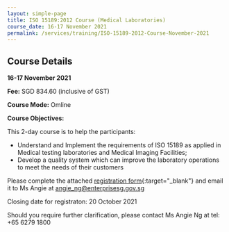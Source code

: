 ```yaml
---
layout: simple-page
title: ISO 15189:2012 Course (Medical Laboratories)
course_date: 16-17 November 2021
permalink: /services/training/ISO-15189-2012-Course-November-2021
---
```


## Course Details
**16-17 November 2021**

**Fee:** SGD 834.60 (inclusive of GST) 
 
**Course Mode:** 
Omline

**Course Objectives:**

This 2-day course is to help the participants:
* Understand and Implement the requirements of ISO 15189 as applied in Medical testing laboratories and Medical Imaging Facilities;
* Develop a quality system which can improve the laboratory operations to meet the needs of their customers
 
Please complete the attached [registration form](/files/registration-forms/Registration-form-ISO-15189-November2021.docx){:target="_blank"} and email it to Ms Angie at <angie_ng@enterprisesg.gov.sg>

Closing date for registraton:  20 October 2021
  
Should you require further clarification, please contact Ms Angie Ng at tel: +65 6279 1800
